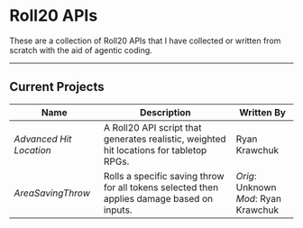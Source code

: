 # Roll20 APIs
These are a collection of Roll20 APIs that I have collected or written from scratch with the aid of agentic coding.

---

## Current Projects
| Name | Description | Written By |
|------|-------------|------------|
| *Advanced Hit Location* | A Roll20 API script that generates realistic, weighted hit locations for tabletop RPGs. | Ryan Krawchuk |
| *AreaSavingThrow* | Rolls a specific saving throw for all tokens selected then applies damage based on inputs. | *Orig*: Unknown <br> *Mod*: Ryan Krawchuk |
